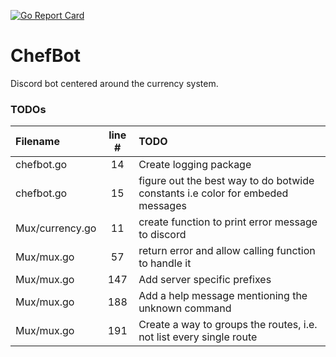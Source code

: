 [![Go Report Card](https://goreportcard.com/badge/github.com/santichu95/ChefBot)](https://goreportcard.com/report/github.com/santichu95/ChefBot)

# ChefBot
Discord bot centered around the currency system.
### TODOs
| Filename | line # | TODO
|:------|:------:|:------
| chefbot.go | 14 | Create logging package
| chefbot.go | 15 | figure out the best way to do botwide constants i.e color for embeded messages
| Mux/currency.go | 11 | create function to print error message to discord
| Mux/mux.go | 57 | return error and allow calling function to handle it
| Mux/mux.go | 147 | Add server specific prefixes
| Mux/mux.go | 188 | Add a help message mentioning the unknown command
| Mux/mux.go | 191 | Create a way to groups the routes, i.e. not list every single route
